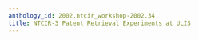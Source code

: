 ```yaml
---
anthology_id: 2002.ntcir_workshop-2002.34
title: NTCIR-3 Patent Retrieval Experiments at ULIS
---
```

